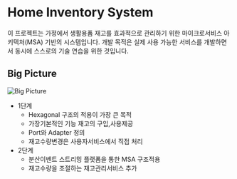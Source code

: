 # Home Inventory System
이 프로젝트는 가정에서 생활용품 재고를 효과적으로 관리하기 위한 마이크로서비스 아키텍처(MSA) 기반의 시스템입니다. 개발 목적은 실제 사용 가능한 서비스를 개발하면서 동시에 스스로의 기술 연습을 위한 것입니다.
## Big Picture

![Big Picture](https://lucid.app/publicSegments/view/3ab75b12-d109-43c2-983e-314fcec2bfc3/image.png)

- 1단계
  - Hexagonal 구조의 적용이 가장 큰 목적
  - 가장기본적인 기능 재고의 구입,사용제공
  - Port와 Adapter 정의
  - 재고수량변경은 사용자서비스에서 직접 처리
- 2단계
  - 분산이벤트 스트리밍 플랫폼을 통한 MSA 구조적용
  - 재고수량을 조절하는 재고관리서비스 추가
